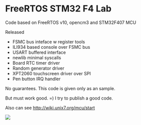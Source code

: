 
# FreeRTOS STM32 F4 Lab

Code based on FreeRTOS v10, opencm3 and STM32F407 MCU

Released
- FSMC bus inteface w register tools
- ILI934 based console over FSMC bus
- USART buffered interface
- newlib minimal syscalls 
- Board RTC timer driver
- Random generator driver
- XPT2060 touchscreen driver over SPI
- Pen button IRQ handler

No guarantees. This code is given only as an sample.

But must work good. =) I try to publish a good code.

Also can see http://wiki.unix7.org/mcu/start

![](https://wiki.unix7.org/_media/mcu/img_20180519_161315-cut-640.jpg)

